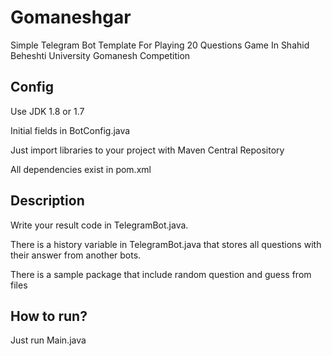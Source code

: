 # Gomaneshgar
Simple Telegram Bot Template For Playing 20 Questions Game In Shahid Beheshti University Gomanesh Competition

## Config
Use JDK 1.8 or 1.7

Initial fields in BotConfig.java

Just import libraries to your project with Maven Central Repository

All dependencies exist in pom.xml

## Description
Write your result code in TelegramBot.java.

There is a history variable in TelegramBot.java that stores all questions with their answer from another bots.

There is a sample package that include random question and guess from files

## How to run?
Just run Main.java


